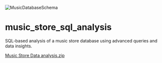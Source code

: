 ![MusicDatabaseSchema](https://github.com/user-attachments/assets/3e234a58-a07b-4f27-95e9-be7a15797400)
# music_store_sql_analysis
SQL-based analysis of a music store database using advanced queries and data insights.

[Music Store Data analysis.zip](https://github.com/user-attachments/files/20877304/Music.Store.Data.analysis.zip)
